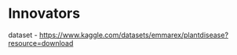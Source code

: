 # Innovators                          
                               
dataset - https://www.kaggle.com/datasets/emmarex/plantdisease?resource=download
